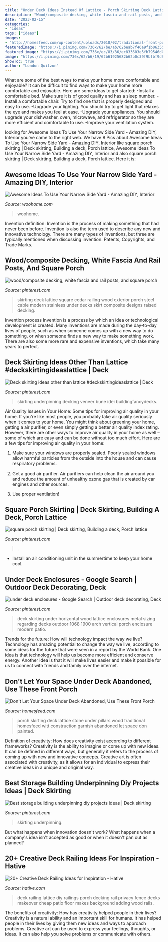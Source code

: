 ```yaml
---
title: "Under Deck Ideas Instead Of Lattice - Porch Skirting Deck Lattice Stone Under Pillars Wood Traditional Homesfeed Witt Construction Garnish Abandoned Let Space Don Painted"
description: "Wood/composite decking, white fascia and rail posts, and square porch"
date: "2023-02-15"
categories:
- "ideas"
tags: ["ideas"]
images:
- "http://homesfeed.com/wp-content/uploads/2018/02/traditional-front-porch-idea-white-painted-lattice-skirting-with-diamond-cut-ventilators-medium-toned-wood-floors-white-painted-pillars-natural-stone-pillars-for-skirting.jpg"
featuredImage: "https://i.pinimg.com/736x/62/be/ab/62beab7f46a9f1b0635505d9effa11f7.jpg"
featured_image: "https://i.pinimg.com/736x/ec/83/36/ec833603e5fb79546d06c0179764bb67--deck-enclosures-metal-deck.jpg"
image: "https://i.pinimg.com/736x/62/b6/19/62b61925682b62b0c39f9bfbf9d8d30d.jpg"
ShowToc: true
author: "London Quitzon"
---
```



What are some of the best ways to make your home more comfortable and enjoyable?
It can be difficult to find ways to make your home more comfortable and enjoyable. Here are some ideas to get started: 
-Install a comfortable bed. Make sure it is of good quality and has a sleep number.
-Install a comfortable chair. Try to find one that is properly designed and easy to use.
-Upgrade your lighting. You should try to get light that relaxes the eye and makes you feel at ease.
-Upgrade your appliances. You should upgrade your dishwasher, oven, microwave, and refrigerator so they are more efficient and comfortable to use. 
-Improve your ventilation system.

	

		
looking for Awesome Ideas To Use Your Narrow Side Yard - Amazing DIY, Interior you've came to the right web. We have 8 Pics about Awesome Ideas To Use Your Narrow Side Yard - Amazing DIY, Interior like square porch skirting | Deck skirting, Building a deck, Porch lattice, Awesome Ideas To Use Your Narrow Side Yard - Amazing DIY, Interior and also square porch skirting | Deck skirting, Building a deck, Porch lattice. Here it is:
		
    
## Awesome Ideas To Use Your Narrow Side Yard - Amazing DIY, Interior

<img loading=lazy src="https://www.woohome.com/wp-content/uploads/2016/06/how-to-use-a-narrow-side-yard-woohome-5.jpg" onerror="this.onerror=null;this.src='https://tse3.mm.bing.net/th?id=OIP.ygyisO2xj2i1AhCLSwLd4gHaJ4&amp;pid=15.1';" alt="Awesome Ideas To Use Your Narrow Side Yard - Amazing DIY, Interior">

_Source: woohome.com_

>woohome. 

	

Invention definition:
Invention is the process of making something that had never been before. Invention is also the term used to describe any new and innovative technology. There are many types of inventions, but three are typically mentioned when discussing invention: Patents, Copyrights, and Trade Marks.

    
## Wood/composite Decking, White Fascia And Rail Posts, And Square Porch

<img loading=lazy src="https://i.pinimg.com/736x/62/be/ab/62beab7f46a9f1b0635505d9effa11f7.jpg" onerror="this.onerror=null;this.src='https://tse3.mm.bing.net/th?id=OIP.k2GW9b8OVv79zirOlWxsOgHaE7&amp;pid=15.1';" alt="wood/composite decking, white fascia and rail posts, and square porch">

_Source: pinterest.com_

>skirting deck lattice square cedar railing wood exterior porch steel cable modern stainless under decks skirt composite designs raised decking. 

	

Invention process
Invention is a process by which an idea or technological development is created. Many inventions are made during the day-to-day lives of people, such as when someone comes up with a new way to do something, or when someone finds a new way to make something work. There are also some more rare and expensive inventions, which take many years to perfect.

    
## Deck Skirting Ideas Other Than Lattice #deckskirtingideaslattice | Deck

<img loading=lazy src="https://i.pinimg.com/736x/d9/25/59/d925595d586890c224fd9141336d4f8b.jpg" onerror="this.onerror=null;this.src='https://tse1.mm.bing.net/th?id=OIP.s0bR3MdbkSUXrr5O-LjuJQHaFj&amp;pid=15.1';" alt="Deck skirting ideas other than lattice #deckskirtingideaslattice | Deck">

_Source: pinterest.com_

>skirting underpinning decking veneer bune idei buildingfancydecks. 

	

Air Quality Issues in Your Home: Some tips for improving air quality in your home.
If you're like most people, you probably take air quality seriously when it comes to your home. You might think about greening your home, getting a air purifier, or even simply getting a better air quality index rating. However, there are other ways to improve air quality in your home as well – some of which are easy and can be done without too much effort. Here are a few tips for improving air quality in your home: 
1) Make sure your windows are properly sealed. Poorly sealed windows allow harmful particles from the outside into the house and can cause respiratory problems.

2) Get a good air purifier. Air purifiers can help clean the air around you and reduce the amount of unhealthy ozone gas that is created by car engines and other sources.

3) Use proper ventilation!

    
## Square Porch Skirting | Deck Skirting, Building A Deck, Porch Lattice

<img loading=lazy src="https://i.pinimg.com/736x/62/b6/19/62b61925682b62b0c39f9bfbf9d8d30d.jpg" onerror="this.onerror=null;this.src='https://tse4.mm.bing.net/th?id=OIP.7xa7JjtYqmsGbcV5NJw92wAAAA&amp;pid=15.1';" alt="square porch skirting | Deck skirting, Building a deck, Porch lattice">

_Source: pinterest.com_

>. 

	

- Install an air conditioning unit in the summertime to keep your home cool.

    
## Under Deck Enclosures - Google Search | Outdoor Deck Decorating, Deck

<img loading=lazy src="https://i.pinimg.com/736x/ec/83/36/ec833603e5fb79546d06c0179764bb67--deck-enclosures-metal-deck.jpg" onerror="this.onerror=null;this.src='https://tse1.mm.bing.net/th?id=OIP.hBxFVIf9EubVw0aV612PJwHaEK&amp;pid=15.1';" alt="under deck enclosures - Google Search | Outdoor deck decorating, Deck">

_Source: pinterest.com_

>deck skirting under horizontal wood lattice enclosures metal sizing regarding decks outdoor 1068 1900 arch vertical porch enclosure modern patio. 

	

Trends for the future: How will technology impact the way we live?
Technology has amazing potential to change the way we live, according to some ideas for the future that were seen in a report by the World Bank. One idea is that technology will help us become more efficient and conserve energy. Another idea is that it will make lives easier and make it possible for us to connect with friends and family over the internet.

    
## Don&#039;t Let Your Space Under Deck Abandoned, Use These Front Porch

<img loading=lazy src="http://homesfeed.com/wp-content/uploads/2018/02/traditional-front-porch-idea-white-painted-lattice-skirting-with-diamond-cut-ventilators-medium-toned-wood-floors-white-painted-pillars-natural-stone-pillars-for-skirting.jpg" onerror="this.onerror=null;this.src='https://tse2.mm.bing.net/th?id=OIP.Xweg59Z01xnbZhuBrmpkwAHaLJ&amp;pid=15.1';" alt="Don&#039;t Let Your Space Under Deck Abandoned, Use These Front Porch">

_Source: homesfeed.com_

>porch skirting deck lattice stone under pillars wood traditional homesfeed witt construction garnish abandoned let space don painted. 

	

Definition of creativity: How does creativity exist according to different frameworks?
Creativity is the ability to imagine or come up with new ideas. It can be defined in different ways, but generally it refers to the process of coming up with new and innovative concepts. Creative art is often associated with creativity, as it allows for an individual to express their creative ideas in a unique and original way.

    
## Best Storage Building Underpinning Diy Projects Ideas | Deck Skirting

<img loading=lazy src="https://i.pinimg.com/736x/1f/8b/ab/1f8bab29e8ce41d86b9dd58b4f085c87.jpg" onerror="this.onerror=null;this.src='https://tse4.mm.bing.net/th?id=OIP.Svk4DiYhktIZ5mQMAcPfgAAAAA&amp;pid=15.1';" alt="Best storage building underpinning diy projects ideas | Deck skirting">

_Source: pinterest.com_

>skirting underpinning. 

	

But what happens when innovation doesn't work? What happens when a company's idea isn't accepted as good or when it doesn't pan out as planned?

    
## 20+ Creative Deck Railing Ideas For Inspiration - Hative

<img loading=lazy src="https://hative.com/wp-content/uploads/2015/05/deck-railing-ideas/20-deck-railing-ideas.jpg" onerror="this.onerror=null;this.src='https://tse1.mm.bing.net/th?id=OIP.B4Wmse5TSZ1a-7v2cPQxUAHaJ4&amp;pid=15.1';" alt="20+ Creative Deck Railing Ideas for Inspiration - Hative">

_Source: hative.com_

>deck railing lattice diy railings porch decking rail privacy fence decks makeover cheap patio floor makes background adding wood rails. 

	

The benefits of creativity: How has creativity helped people in their lives?
Creativity is a natural ability and an important skill for humans. It has helped people in their lives by giving them new ideas and ways to approach problems. Creative art can be used to express your feelings, thoughts, or ideas. It can also help you solve problems or communicate with others.


